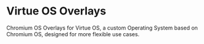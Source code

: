# Virtue OS Overlays

Chromium OS Overlays for Virtue OS, a custom Operating System based on Chromium OS, designed for more flexible use cases.

